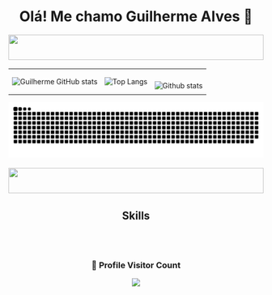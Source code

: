 <div align="center">
  
<h1> Olá! Me chamo Guilherme Alves 👋 </h1>

</div>

<img width="100%" height="50" src="https://i.imgur.com/pcskAF9.png" />

<table>
  <tr>
    <td>
       <div align="left">
  
  ![Guilherme GitHub stats](https://github-readme-stats.vercel.app/api?username=guilhermeaalves&show_icons=true&theme=transparent)

  </div>
      </td>
    <td>
<div align="left">
  
![Top Langs](https://github-readme-stats.vercel.app/api/top-langs/?username=guilhermeaalves&layout=compact&theme=transparent)

</div>
  </td>
    <td>
<br/>
<img align="left" src="https://github-readme-streak-stats.herokuapp.com/?user=guilhermeaalves&theme=transparent&hide_border=false" alt="Github stats" />
 </td>
  </tr>
</table>

<div align="center">
<picture>
  <source media="(prefers-color-scheme: dark)" srcset="https://raw.githubusercontent.com/JoaoRoccella/guilhermeaalves/output/github-contribution-grid-snake-dark.svg">
  <source media="(prefers-color-scheme: light)" srcset="https://raw.githubusercontent.com/JoaoRoccella/guilhermeaalves/output/github-contribution-grid-snake.svg">
  <img alt="github-snake" src="https://raw.githubusercontent.com/JoaoRoccella/JoaoRoccella/output/github-contribution-grid-snake.svg">
</picture>
</div>

<br>

<img width="100%" height="50" src="https://i.imgur.com/pcskAF9.png" />

<div align="center">
<h2>Skills</h2>
</div>
<div align="center" style="display: inline_block"><br/>
    <img align="center" alt="" src="https://img.shields.io/badge/HTML5-E34F26?style=for-the-badge&logo=html5&logoColor=white"/>
    <img align="center" alt="" src="https://img.shields.io/badge/CSS3-1572B6?style=for-the-badge&logo=css3&logoColor=white"/>
    <img align="center" alt="" src="https://img.shields.io/badge/JavaScript-F7DF1E?style=for-the-badge&logo=javascript&logoColor=black"/>
    <img align="center" alt="" src="https://img.shields.io/badge/GIT-E44C30?style=for-the-badge&logo=git&logoColor=white"/>
</div>

<div align=center>
  <h3><b>📍 Profile Visitor Count</b></h3>
</div>
    
<p align="center" >   
  <img src="https://profile-counter.glitch.me/guilhermeaalves/count.svg" />  
</p>
 
